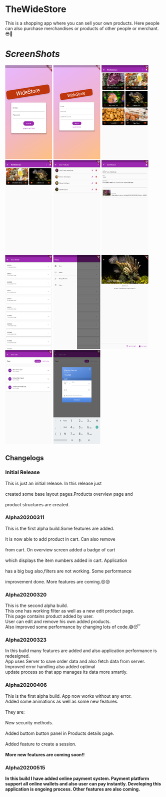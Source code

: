 # **TheWideStore**  
This is a shopping app where you can sell your own products. Here people can also purchase merchandises or products of other people or merchant. 😎🛒  
# _ScreenShots_
<img width="150px" height="300" src="https://github.com/ATinyLearner/The-Wide-Store/blob/master/LoginPage.png"/>
<img width="150px" height="300" src="https://github.com/ATinyLearner/The-Wide-Store/blob/master/com.tech.ag.the_wide_store_Screenshot_2021.02.04_01.25.18.png"/>
<img width="150px" height="300" src="https://github.com/ATinyLearner/The-Wide-Store/blob/master/com.tech.ag.the_wide_store_Screenshot_2021.02.04_01.25.45.png"/>
<img width="150px" height="300" src="https://github.com/ATinyLearner/The-Wide-Store/blob/master/com.tech.ag.the_wide_store_Screenshot_2021.02.04_01.25.54.png"/>
<img width="150px" height="300" src="https://github.com/ATinyLearner/The-Wide-Store/blob/master/com.tech.ag.the_wide_store_Screenshot_2021.02.04_01.26.05.png"/>
<img width="150px" height="300" src="https://github.com/ATinyLearner/The-Wide-Store/blob/master/com.tech.ag.the_wide_store_Screenshot_2021.02.04_01.26.16.png"/>
<img width="150px" height="300" src="https://github.com/ATinyLearner/The-Wide-Store/blob/master/com.tech.ag.the_wide_store_Screenshot_2021.02.04_01.26.26.png"/>
<img width="150px" height="300" src="https://github.com/ATinyLearner/The-Wide-Store/blob/master/com.tech.ag.the_wide_store_Screenshot_2021.02.04_01.26.31.png"/>
<img width="150px" height="300" src="https://github.com/ATinyLearner/The-Wide-Store/blob/master/com.tech.ag.the_wide_store_Screenshot_2021.02.04_01.26.49.png"/>
<img width="150px" height="300" src="https://github.com/ATinyLearner/The-Wide-Store/blob/master/com.tech.ag.the_wide_store_Screenshot_2021.02.04_01.28.03.png"/>
<img width="150px" height="300" src="https://github.com/ATinyLearner/The-Wide-Store/blob/master/com.tech.ag.the_wide_store_Screenshot_2021.02.04_01.28.15.png"/>

## Changelogs  
### Initial Release  
This is just an initial release. In this release just</br>  
created some base layout pages.Products overview page and</br>  
product structures are created.  
### Alpha20200311  
This is the first alpha build.Some features are added.</br>  
It is now able to add product in cart. Can also remove</br>  
from cart. On overview screen added  a badge of cart</br>  
which displays the item numbers added in cart. Application</br>  
has a big bug also,filters are not working. Some performance</br>  
improvement done. More features are coming.😍😍  
  
### Alpha20200320  
This is the second alpha build.</br> This one has working filter as well as a new edit product page. </br>  This page contains product added by user. </br>  User can edit and remove his own added products. </br>  Also improved some performance by changing lots of code.😅😴  
  
### Alpha20200323  
In this build many features are added and also application performance is redesigned.</br>App uses Server to save order data and also fetch data from server.</br>Improved error handling also added optimal </br>update process so that app manages its data more smartly.  
  
### Alpha20200406  
This is the first alpha build. App now works without any error.</br> Added some animations as well as some new features.  
</br>They are:</br>  
New security methods.</br>  
Added buttom button panel in Products details page.</br>  
Added feature to create a session.</br>  
<b>More new features are coming soon!!

### Alpha20200515
In this build I have added online payment system. Payment platform support all online wallets and also user can pay instantly. Developing this application is ongoing process.
Other features are also coming.  

